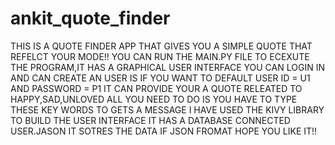 # ankit_quote_finder
THIS IS A QUOTE FINDER APP THAT GIVES YOU A SIMPLE QUOTE THAT REFELCT YOUR MODE!!
YOU CAN RUN THE MAIN.PY FILE TO ECEXUTE THE PROGRAM,IT HAS A GRAPHICAL USER INTERFACE 
YOU CAN LOGIN IN AND CAN CREATE AN USER IS IF YOU WANT TO 
DEFAULT USER ID = U1 AND PASSWORD = P1
IT CAN PROVIDE YOUR A QUOTE RELEATED TO HAPPY,SAD,UNLOVED ALL YOU NEED TO DO IS YOU HAVE TO TYPE THESE KEY WORDS TO GETS A MESSAGE 
I HAVE USED THE KIVY LIBRARY TO BUILD THE USER INTERFACE 
IT HAS A DATABASE CONNECTED USER.JASON IT SOTRES THE DATA IF JSON FROMAT
HOPE YOU LIKE IT!!
